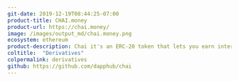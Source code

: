 ```yaml
---
git-date: 2019-12-19T08:44:25-07:00
product-title: CHAI.money
product-url: https://chai.money/
image: /images/output_md/chai.money.png
ecosystem: ethereum
product-description: Chai it's an ERC-20 token that lets you earn interest on Dai without requiring it to be locked in the Maker Dai Savings Contract.
coltitle:  "Derivatives"
colpermalink: derivatives
github: https://github.com/dapphub/chai
---
```

